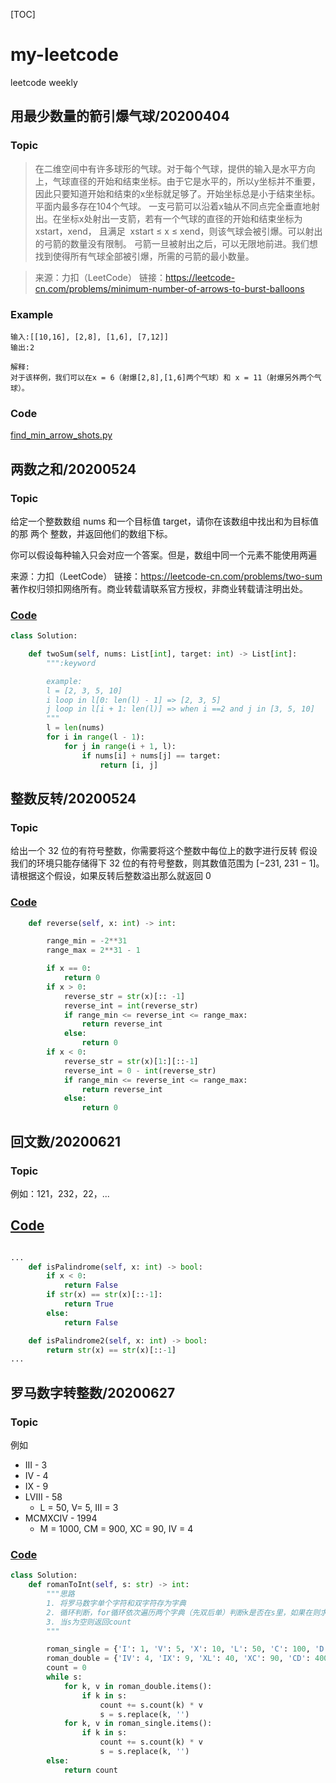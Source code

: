 [TOC]
# my-leetcode

leetcode weekly

## 用最少数量的箭引爆气球/20200404

### Topic
> 在二维空间中有许多球形的气球。对于每个气球，提供的输入是水平方向上，气球直径的开始和结束坐标。由于它是水平的，所以y坐标并不重要，因此只要知道开始和结束的x坐标就足够了。开始坐标总是小于结束坐标。平面内最多存在104个气球。
一支弓箭可以沿着x轴从不同点完全垂直地射出。在坐标x处射出一支箭，若有一个气球的直径的开始和结束坐标为 xstart，xend， 且满足  xstart ≤ x ≤ xend，则该气球会被引爆。可以射出的弓箭的数量没有限制。 弓箭一旦被射出之后，可以无限地前进。我们想找到使得所有气球全部被引爆，所需的弓箭的最小数量。

>来源：力扣（LeetCode）
链接：https://leetcode-cn.com/problems/minimum-number-of-arrows-to-burst-balloons

### Example
```text
输入:[[10,16], [2,8], [1,6], [7,12]]
输出:2

解释:
对于该样例，我们可以在x = 6（射爆[2,8],[1,6]两个气球）和 x = 11（射爆另外两个气球）。
```
### Code
[find_min_arrow_shots.py](https://github.com/ssfanli/my-leetcode/blob/master/202004/find_min_arrow_shots.py)

## 两数之和/20200524

### Topic

给定一个整数数组 nums 和一个目标值 target，请你在该数组中找出和为目标值的那 两个 整数，并返回他们的数组下标。

你可以假设每种输入只会对应一个答案。但是，数组中同一个元素不能使用两遍

来源：力扣（LeetCode）
链接：https://leetcode-cn.com/problems/two-sum
著作权归领扣网络所有。商业转载请联系官方授权，非商业转载请注明出处。

### [Code](https://github.com/ssfanli/my-leetcode/blob/master/202005/two_sum.py)

```python
class Solution:

    def twoSum(self, nums: List[int], target: int) -> List[int]:
        """:keyword

        example:
        l = [2, 3, 5, 10]
        i loop in l[0: len(l) - 1] => [2, 3, 5]
        j loop in l[i + 1: len(l)] => when i ==2 and j in [3, 5, 10]
        """
        l = len(nums)
        for i in range(l - 1):
            for j in range(i + 1, l):
                if nums[i] + nums[j] == target:
                    return [i, j]
```

## 整数反转/20200524

### Topic

给出一个 32 位的有符号整数，你需要将这个整数中每位上的数字进行反转
假设我们的环境只能存储得下 32 位的有符号整数，则其数值范围为 [−231,  231 − 1]。请根据这个假设，如果反转后整数溢出那么就返回 0

### [Code](https://github.com/ssfanli/my-leetcode/blob/master/202005/reverse.py)

```python
    def reverse(self, x: int) -> int:

        range_min = -2**31
        range_max = 2**31 - 1

        if x == 0:
            return 0
        if x > 0:
            reverse_str = str(x)[:: -1]
            reverse_int = int(reverse_str)
            if range_min <= reverse_int <= range_max:
                return reverse_int
            else:
                return 0
        if x < 0:
            reverse_str = str(x)[1:][::-1]
            reverse_int = 0 - int(reverse_str)
            if range_min <= reverse_int <= range_max:
                return reverse_int
            else:
                return 0
```

## 回文数/20200621

### Topic

例如：121，232，22，...

## [Code](https://github.com/ssfanli/my-leetcode/blob/master/202006/palindrome.py)

```python

...
    def isPalindrome(self, x: int) -> bool:
        if x < 0:
            return False
        if str(x) == str(x)[::-1]:
            return True
        else:
            return False

    def isPalindrome2(self, x: int) -> bool:
        return str(x) == str(x)[::-1]
...
```

## 罗马数字转整数/20200627

### Topic

例如
* III - 3
* IV - 4
* IX - 9
* LVIII - 58
    * L = 50, V= 5, III = 3
* MCMXCIV - 1994
    * M = 1000, CM = 900, XC = 90, IV = 4
    
### [Code](https://github.com/ssfanli/my-leetcode/blob/master/202006/roman2int.py)

```python
class Solution:
    def romanToInt(self, s: str) -> int:
        """思路
        1. 将罗马数字单个字符和双字符存为字典
        2. 循环判断，for循环依次遍历两个字典（先双后单）判断k是否在s里，如果在则求和并将对应字符替换为空
        3. 当s为空则返回count
        """

        roman_single = {'I': 1, 'V': 5, 'X': 10, 'L': 50, 'C': 100, 'D': 500, 'M': 1000}
        roman_double = {'IV': 4, 'IX': 9, 'XL': 40, 'XC': 90, 'CD': 400, 'CM': 900}
        count = 0
        while s:
            for k, v in roman_double.items():
                if k in s:
                    count += s.count(k) * v
                    s = s.replace(k, '')
            for k, v in roman_single.items():
                if k in s:
                    count += s.count(k) * v
                    s = s.replace(k, '')
        else:
            return count
```





